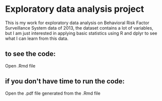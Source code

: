 # Exploratory data analysis project

This is my work for exploratory data analysis on Behavioral Risk Factor Surveillance System data of 2013, the dataset contains a lot of variables, but I am just interested in applying basic statistics using R and dplyr to see what I can learn from this data.

## to see the code:
Open .Rmd file

## if you don't have time to run the code:
Open the .pdf file generated from the .Rmd file
